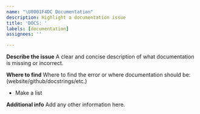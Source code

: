 ```yaml
---
name: "\U0001F4DC Documentation"
description: Highlight a documentation issue
title: 'DOCS: '
labels: [documentation]
assignees: ''

---
```


**Describe the issue**
A clear and concise description of what documentation is missing or incorrect.

**Where to find**
Where to find the error or where documentation should be:
(website/github/docstrings/etc.)
- Make a list

**Additional info**
Add any other information here.
